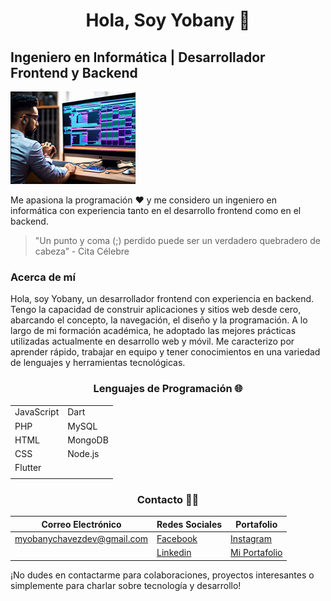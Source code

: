 <div align="center">
 <H1 align = "center"> Hola, Soy Yobany 👋</H1>
</div>

## Ingeniero en Informática | Desarrollador Frontend y Backend

![AI](AIBanner.png) 



Me apasiona la programación ❤️ y me considero un ingeniero en informática con experiencia tanto en el desarrollo frontend como en el backend.

> "Un punto y coma (;) perdido puede ser un verdadero quebradero de cabeza” - Cita Célebre

### Acerca de mí

Hola, soy Yobany, un desarrollador frontend con experiencia en backend. Tengo la capacidad de construir aplicaciones y sitios web desde cero, abarcando el concepto, la navegación, el diseño y la programación. A lo largo de mi formación académica, he adoptado las mejores prácticas utilizadas actualmente en desarrollo web y móvil. Me caracterizo por aprender rápido, trabajar en equipo y tener conocimientos en una variedad de lenguajes y herramientas tecnológicas.

<!-- ### Lenguajes de Programación 🌐

- JavaScript
- PHP
- HTML
- CSS
- Node.js
- Flutter
- Dart
- MySQL
- MongoDB
-->
<div align="center">
 
### Lenguajes de Programación 🌐

</div>

<div align="center">
  
|    |    |
|----|----|
| JavaScript | Dart |
| PHP | MySQL |
| HTML | MongoDB |
| CSS |  Node.js  |
| Flutter |    |
|  |    |
  
</div>

<div align="center">
 
### Contacto 🤝🏻
</div>
<div align="center">
  
| Correo Electrónico | Redes Sociales | Portafolio |
|--------------------|-----------------|------------|
| myobanychavezdev@gmail.com | [Facebook](enlace_facebook) | [Instagram](enlace_instagram) |
|                      | [Linkedin](enlace_linkedin) | [Mi Portafolio](enlace_portafolio) |

</div>

¡No dudes en contactarme para colaboraciones, proyectos interesantes o simplemente para charlar sobre tecnología y desarrollo!






